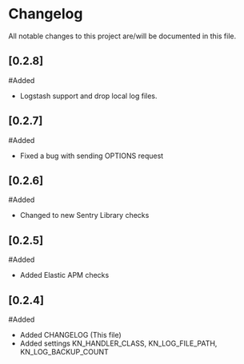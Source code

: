 # Changelog
All notable changes to this project are/will be documented in this file.

## [0.2.8]
#Added
- Logstash support and drop local log files. 

## [0.2.7]
#Added
- Fixed a bug with sending OPTIONS request

## [0.2.6]
#Added
- Changed to new Sentry Library checks   


## [0.2.5]
#Added
- Added Elastic APM checks   

## [0.2.4]
#Added
- Added CHANGELOG (This file)   
- Added settings KN_HANDLER_CLASS, KN_LOG_FILE_PATH, KN_LOG_BACKUP_COUNT


